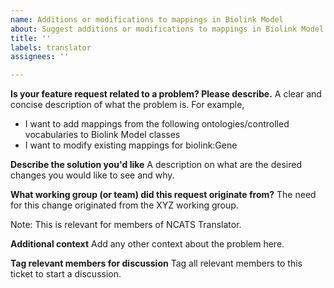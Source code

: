 ```yaml
---
name: Additions or modifications to mappings in Biolink Model
about: Suggest additions or modifications to mappings in Biolink Model
title: ''
labels: translator
assignees: ''

---
```


**Is your feature request related to a problem? Please describe.**
A clear and concise description of what the problem is. 
For example,
- I want to add mappings from the following ontologies/controlled vocabularies to Biolink Model classes
- I want to modify existing mappings for biolink:Gene

**Describe the solution you'd like**
A description on what are the desired changes you would like to see and why.

**What working group (or team) did this request originate from?**
The need for this change originated from the XYZ working group.

Note: This is relevant for members of NCATS Translator.

**Additional context**
Add any other context about the problem here.

**Tag relevant members for discussion**
Tag all relevant members to this ticket to start a discussion.

